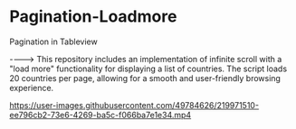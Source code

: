 # Pagination-Loadmore
Pagination in Tableview

---->  This repository includes an implementation of infinite scroll with a "load more" functionality for displaying a list of countries. The script loads        20 countries per page, allowing for a smooth and user-friendly browsing experience.




https://user-images.githubusercontent.com/49784626/219971510-ee796cb2-73e6-4269-ba5c-f066ba7e1e34.mp4

